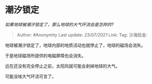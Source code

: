# 潮汐锁定
*如果地球被潮汐锁定了，那么地球的大气环流会是怎样的?*

> Author: #Anonymity
> Last update: *23/07/2021*
> Link:
> Tag:
> 沙海拾金:

地球被潮汐锁定了，地球内部的地质活动也就停止了，地球的磁场会消失。

于是地球磁场所提供的电磁屏障也会消失。

远在还没有完全停止之前，太阳风就可能会剥掉地球的大气。

可能没啥大气环流可言了。
